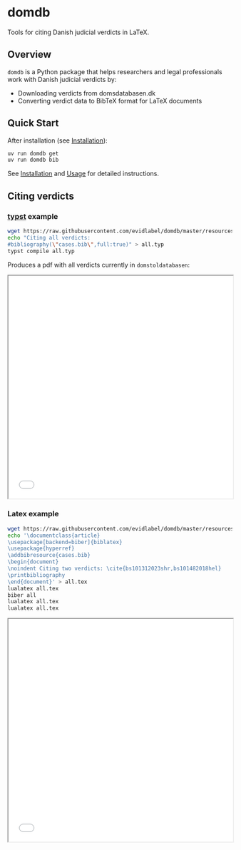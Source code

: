 # domdb

Tools for citing Danish judicial verdicts in LaTeX.

## Overview

`domdb` is a Python package that helps researchers and legal professionals work with Danish judicial verdicts by:

- Downloading verdicts from domsdatabasen.dk
- Converting verdict data to BibTeX format for LaTeX documents

## Quick Start

After installation (see [Installation](installation.md)):

```bash
uv run domdb get
uv run domdb bib
```

See [Installation](installation.md) and [Usage](usage.md) for detailed instructions.

## Citing verdicts 
### [typst](https://typst.app/) example
```bash
wget https://raw.githubusercontent.com/evidlabel/domdb/master/resources/cases.bib  -O cases.bib
echo "Citing all verdicts:
#bibliography(\"cases.bib\",full:true)" > all.typ
typst compile all.typ
```
Produces a pdf with all verdicts currently in `domstoldatabasen`:
<iframe src="assets/all.pdf" width="100%" height="500px"></iframe>

### Latex example

```bash
wget https://raw.githubusercontent.com/evidlabel/domdb/master/resources/cases.bib  -O cases.bib
echo '\documentclass{article}
\usepackage[backend=biber]{biblatex}
\usepackage{hyperref}
\addbibresource{cases.bib}
\begin{document}
\noindent Citing two verdicts: \cite{bs101312023shr,bs101482018hel}
\printbibliography
\end{document}' > all.tex
lualatex all.tex
biber all
lualatex all.tex
lualatex all.tex
```

<iframe src="assets/ltx.pdf" width="100%" height="500px"></iframe>
